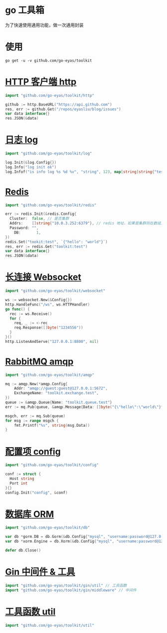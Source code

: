 # go 工具箱

为了快速使用通用功能，做一次通用封装

# 使用


```
go get -u -v github.com/go-eyas/toolkit
```

# [HTTP 客户端 http](./http)

```go
import "github.com/go-eyas/toolkit/http"

github := http.BaseURL("https://api.github.com")
res, err := github.Get("/repos/eyasliu/blog/issues")
var data interface{}
res.JSON(&data)
```

# [日志 log](./log)

```go
import "github.com/go-eyas/toolkit/log"

log.Init(&log.Config{})
log.Info("log init ok")
log.Infof("is info log %s %d %v", "string", 123, map[string]string{"test": "hello"})
```

# [Redis](./redis)

```go
import "github.com/go-eyas/toolkit/redis"

err := redis.Init(&redis.Config{
  Cluster:  false, // 是否集群
  Addrs:    []string{"10.0.3.252:6379"}, // redis 地址，如果是集群则在数组上写多个元素
  Password: "",
	DB:       1,
})
redis.Set("tookit:test", `{"hello": "world"}`)
res, err := redis.Get("toolkit:test")
var data interface{}
res.JSON(&data)
```

# [长连接 Websocket](./websocket)

```go
import "github.com/go-eyas/toolkit/websocket"

ws := websocket.New(&Config{})
http.HandleFunc("/ws", ws.HTTPHandler)
go func() {
  rec := ws.Receive()
  for {
    req, _ := <-rec
    req.Response([]byte("1234556"))
  }
}()
http.ListenAndServe("127.0.0.1:8800", nil)
```

# [RabbitMQ amqp](./amqp)

```go
import "github.com/go-eyas/toolkit/amqp"

mq := amqp.New(*amqp.Config{
	Addr: "amqp://guest:guest@127.0.0.1:5672",
	ExchangeName: "toolkit.exchange.test",
})
queue := &amqp.Queue{Name: "toolkit.queue.test"}
err := mq.Pub(queue, &amqp.Message{Data: []byte("{\"hello\":\"world\"}")})

msgch, err := mq.Sub(queue)
for msg := range msgch {
	fmt.Printf("%s", string(msg.Data))
}

```

# [配置项 config](./config)

```go
import "github.com/go-eyas/toolkit/config"

conf := struct {
  Host string
  Port int
}{}
config.Init("config", &conf)
```

# [数据库 ORM](./db)

```go
import "github.com/go-eyas/toolkit/db"

var db *gorm.DB = db.Gorm(&db.Config{"mysql", "username:password@127.0.0.1:3306/test"})
var db *xorm.Engine = db.Xorm(&db.Config{"mysql", "username:password@127.0.0.1:3306/test"})

defer db.Close()
```

# [Gin 中间件 & 工具](./gin)

```go
import "github.com/go-eyas/toolkit/gin/util" // 工具函数
import "github.com/go-eyas/toolkit/gin/middleware" // 中间件
```

# [工具函数 util](./util)

```go
import "github.com/go-eyas/toolkit/util"
```
